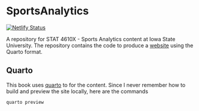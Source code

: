 # SportsAnalytics

[![Netlify Status](https://api.netlify.com/api/v1/badges/f8b19dc3-bd16-436b-b301-26c10ffbdbe2/deploy-status)](https://app.netlify.com/sites/isusportsanalytics/deploys)

A repository for STAT 4610X - Sports Analytics content at Iowa State University.
The repository contains the code to produce a 
[website](https://isusportsanalytics.netlify.app/) using the Quarto format. 



## Quarto

This book uses 
[quarto](https://quarto.org/docs/books/) to for the content. 
Since I never remember how to build and preview the site locally, 
here are the commands

    quarto preview